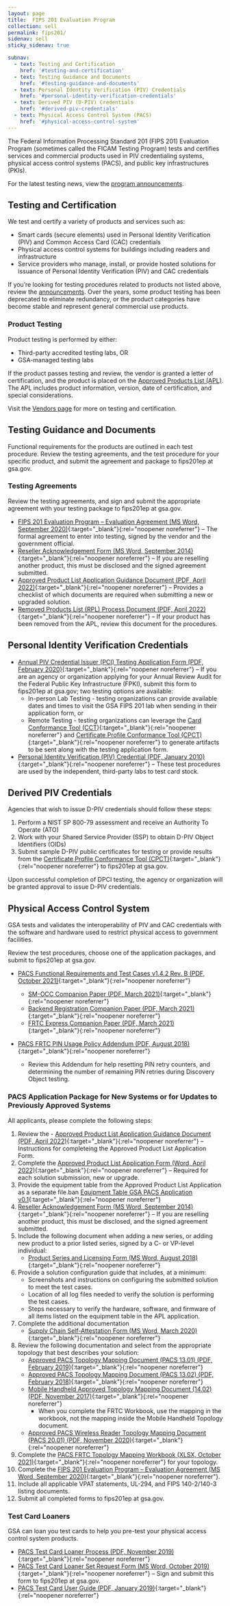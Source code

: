 ```yaml
---
layout: page
title:  FIPS 201 Evaluation Program
collection: sell
permalink: fips201/
sidenav: sell
sticky_sidenav: true

subnav:
  - text: Testing and Certification
    href: '#testing-and-certification'
  - text: Testing Guidance and Documents
    href: '#testing-guidance-and-documents'
  - text: Personal Identity Verification (PIV) Credentials
    href: '#personal-identity-verification-credentials'
  - text: Derived PIV (D-PIV) Credentials
    href: '#derived-piv-credentials'
  - text: Physical Access Control System (PACS)
    href: '#physical-access-control-system'
---
```


The Federal Information Processing Standard 201 (FIPS 201) Evaluation Program (sometimes called the FICAM Testing Program) tests and certifies services and commercial products used in PIV credentialing systems, physical access control systems (PACS), and public key infrastructures (PKIs).

For the latest testing news, view the [program announcements]({{site.baseurl}}/sell/fipsannouncements/).

## Testing and Certification

We test and certify a variety of products and services such as:

- Smart cards (secure elements) used in Personal Identity Verification (PIV) and Common Access Card (CAC) credentials
- Physical access control systems for buildings including readers and infrastructure
- Service providers who manage, install, or provide hosted solutions for issuance of Personal Identity Verification (PIV) and CAC credentials

If you’re looking for testing procedures related to products not listed above, review the [announcements]({{site.baseurl}}/sell/fipsannouncements/). Over the years, some product testing has been deprecated to eliminate redundancy, or the product categories have become stable and represent general commercial use products.

### Product Testing

Product testing is performed by either:

- Third-party accredited testing labs, OR
- GSA-managed testing labs

If the product passes testing and review, the vendor is granted a letter of certification, and the product is placed on the [Approved Products List (APL)]({{site.baseurl}}/buy/#products). The APL includes product information, version, date of certification, and special considerations.

Visit the [Vendors page]({{site.baseurl}}/sell/) for more on testing and certification.

## Testing Guidance and Documents

Functional requirements for the products are outlined in each test procedure. Review the testing agreements, and the test procedure for your specific product, and submit the agreement and package to fips201ep at gsa.gov.

### Testing Agreements

Review the testing agreements, and sign and submit the appropriate agreement with your testing package to fips201ep at gsa.gov.

- [FIPS 201 Evaluation Program – Evaluation Agreement (MS Word, September 2020)]({{site.baseurl}}/docs/fips201ep-agreement.docx){:target="_blank"}{:rel="noopener noreferrer"} – The formal agreement to enter into testing, signed by the vendor and the government official.
- [Reseller Acknowledgement Form (MS Word, September 2014)]({{site.baseurl}}/docs/fips201ep-resellerform.docx){:target="_blank"}{:rel="noopener noreferrer"} – If you are reselling another product, this must be disclosed and the signed agreement submitted.
- [Approved Product List Application Guidance Document (PDF, April 2022)]({{site.baseurl}}/docs/fips201ep-Application-guidance.pdf){:target="_blank"}{:rel="noopener noreferrer"} – Provides a checklist of which documents are required when submitting a new or upgraded solution. 
- [Removed Products List (RPL) Process Document (PDF, April 2022)]({{site.baseurl}}/docs/fips201ep-rplprocess.pdf){:target="_blank"}{:rel="noopener noreferrer"} – If your product has been removed from the APL, review this document for the procedures.

## Personal Identity Verification Credentials

- [Annual PIV Credential Issuer (PCI) Testing Application Form (PDF, February 2020)]({{site.baseurl}}/docs/fips201ep-pcitestform.pdf){:target="_blank"}{:rel="noopener noreferrer"} – If you are an agency or organization applying for your Annual Review Audit for the Federal Public Key Infrastructure (FPKI), submit this form to fips201ep at gsa.gov; two testing options are available:
  - In-person Lab Testing - testing organizations can provide available dates and times to visit the GSA FIPS 201 lab when sending in their application form, or
  - Remote Testing - testing organizations can leverage the [Card Conformance Tool (CCT)](https://playbooks.idmanagement.gov/fpki/tools/cct/){:target="_blank"}{:rel="noopener noreferrer"} and [Certificate Profile Conformance Tool (CPCT)](https://playbooks.idmanagement.gov/fpki/tools/cpct/){:target="_blank"}{:rel="noopener noreferrer"} to generate artifacts to be sent along with the testing application form.
- [Personal Identity Verification (PIV) Credential (PDF, January 2010)]({{site.baseurl}}/docs/fips201ep-pivtestprocedures.pdf){:target="_blank"}{:rel="noopener noreferrer"} – These test procedures are used by the independent, third-party labs to test card stock.

## Derived PIV Credentials

Agencies that wish to issue D-PIV credentials should follow these steps:
1. Perform a NIST SP 800-79 assessment and receive an Authority To Operate (ATO)
2. Work with your Shared Service Provider (SSP) to obtain D-PIV Object Identifiers (OIDs)
3. Submit sample D-PIV public certificates for testing or provide results from the [Certificate Profile Conformance Tool (CPCT)](https://playbooks.idmanagement.gov/fpki/tools/cpct/){:target="_blank"}{:rel="noopener noreferrer"} to fips201ep at gsa.gov.

Upon successful completion of DPCI testing, the agency or organization will be granted approval to issue D-PIV credentials.

## Physical Access Control System

GSA tests and validates the interoperability of PIV and CAC credentials with the software and hardware used to restrict physical access to government facilities. 

Review the test procedures, choose one of the application packages, and submit to fips201ep at gsa.gov.

- [PACS Functional Requirements and Test Cases v1.4.2 Rev. B (PDF, October 2021)]({{site.baseurl}}/docs/fips201ep-pacsfrtc.pdf){:target="_blank"}{:rel="noopener noreferrer"}
    - [SM-OCC Companion Paper (PDF, March 2021)]({{site.baseurl}}/docs/fips201ep-smocc.pdf){:target="_blank"}{:rel="noopener noreferrer"}
    - [Backend Registration Companion Paper (PDF, March 2021)]({{site.baseurl}}/docs/fips201ep-brcp.pdf){:target="_blank"}{:rel="noopener noreferrer"}
    - [FRTC Express Companion Paper (PDF, March 2021)]({{site.baseurl}}/docs/fips201ep-frtcexpress.pdf){:target="_blank"}{:rel="noopener noreferrer"}
- [PACS FRTC PIN Usage Policy Addendum (PDF, August 2018)]({{site.baseurl}}/docs/fips201ep-pacsfrtcpin.pdf){:target="_blank"}{:rel="noopener noreferrer"}

    - Review this Addendum for help resetting PIN retry counters, and determining the number of remaining PIN retries during Discovery Object testing.

### PACS Application Package for New Systems or for Updates to Previously Approved Systems

All applicants, please complete the following steps:

1. Review the - [Approved Product List Application Guidance Document (PDF, April 2022)]({{site.baseurl}}/docs/fips201ep-Application-guidance.pdf){:target="_blank"}{:rel="noopener noreferrer"} – Instructions for completeing the Approved Product List Application Form.
2. Complete the [Approved Product List Application Form (Word, April 2022)]({{site.baseurl}}/docs/fips201ep-application-form.docx){:target="_blank"}{:rel="noopener noreferrer"} – Required for each solution submission, new or upgrade.
3. Provide the equipment table from the Approved Product List Application as a separate file.ban [Equipment Table GSA PACS Application v0.1]({{site.baseurl}}/docs/equipment-table-gsa-pacs-application-v0.1.xlsx){:target="_blank"}{:rel="noopener noreferrer"}
4. [Reseller Acknowledgement Form (MS Word, September 2014)](https://www.idmanagement.gov/docs/fips201ep-resellerform.docx){:target="_blank"}{:rel="noopener noreferrer"} – If you are reselling another product, this must be disclosed, and the signed agreement submitted.
5. Include the following  document when adding a new series, or adding new product to a prior listed series, signed by a C- or VP-level individual:
    - [Product Series and Licensing Form (MS Word, August 2018)]({{site.baseurl}}/docs/pacsapp-licensingform.docx){:target="_blank"}{:rel="noopener noreferrer"}
6. Provide a solution configuration guide that includes, at a minimum:
    - Screenshots and instructions on configuring the submitted solution to meet the test cases.
    - Location of all log files needed to verify the solution is performing the test cases.
    - Steps necessary to verify the hardware, software, and firmware of all items listed on the equipment table in the APL application.
7. Complete the additional documentation 
    - [Supply Chain Self-Attestation Form (MS Word, March 2020)]({{site.baseurl}}/docs/pacsapp-supplyattestationform.docx){:target="_blank"}{:rel="noopener noreferrer"}
8. Review the following documentation and select from the appropriate topology that best describes your solution:
    - [Approved PACS Topology Mapping Document (PACS 13.01) (PDF, February 2019)]({{site.baseurl}}/docs/pacsapp-pacs1301.pdf){:target="_blank"}{:rel="noopener noreferrer"}
    - [Approved PACS Topology Mapping Document (PACS 13.02) (PDF, February 2018)]({{site.baseurl}}/docs/pacsapp-pacs1302.pdf){:target="_blank"}{:rel="noopener noreferrer"}
    - [Mobile Handheld Approved Topology Mapping Document (14.02) (PDF, November 2017)]({{site.baseurl}}/docs/pacsapp-mobile1402.pdf){:target="_blank"}{:rel="noopener noreferrer"}
      - When you complete the FRTC Workbook, use the mapping in the workbook, not the mapping inside the Mobile Handheld Topology document.
    - [Approved PACS Wireless Reader Topology Mapping Document (PACS 20.01) (PDF, November 2020)]({{site.baseurl}}/docs/pacsapp-wireless2001.pdf){:target="_blank"}{:rel="noopener noreferrer"}
9. Complete the [PACS FRTC Topology Mapping Workbook (XLSX, October 2021)]({{site.baseurl}}/docs/pacsapp-frtcworkbook.xlsx){:target="_blank"}{:rel="noopener noreferrer"} for your topology.
10. Complete the [FIPS 201 Evaluation Program – Evaluation Agreement (MS Word, September 2020)]({{site.baseurl}}/docs/fips201ep-agreement.docx){:target="_blank"}{:rel="noopener noreferrer"}.
11. Include all applicable VPAT statements, UL-294, and FIPS 140-2/140-3 listing documents.
12. Submit all completed forms to fips201ep at gsa.gov.

### Test Card Loaners

GSA can loan you test cards to help you pre-test your physical access control system products.

- [PACS Test Card Loaner Process (PDF, November 2019)]({{site.baseurl}}/docs/pacstest-process.pdf){:target="_blank"}{:rel="noopener noreferrer"}
- [PACS Test Card Loaner Set Request Form (MS Word, October 2019)]({{site.baseurl}}/docs/pacstest-loanerrequestform.docx){:target="_blank"}{:rel="noopener noreferrer"} – Sign and submit this form to fips201ep at gsa.gov.
- [PACS Test Card User Guide (PDF, January 2019)]({{site.baseurl}}/docs/pacstest-testuserguide.pdf){:target="_blank"}{:rel="noopener noreferrer"}
